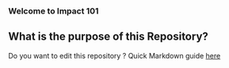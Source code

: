 ### Welcome to Impact 101
## What is the purpose of this Repository?


Do you want to edit this repository ? Quick Markdown guide [here](https://guides.github.com/features/mastering-markdown)   

